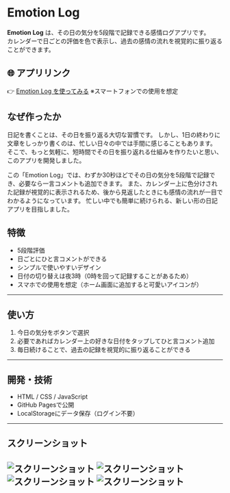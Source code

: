 # Emotion Log

**Emotion Log** は、その日の気分を5段階で記録できる感情ログアプリです。  
カレンダーで日ごとの評価を色で表示し、過去の感情の流れを視覚的に振り返ることができます。

## 🌐 アプリリンク

👉 [Emotion Log を使ってみる](https://terakooooou.github.io/Emotion-Log/)
※スマートフォンでの使用を想定

## なぜ作ったか

日記を書くことは、その日を振り返る大切な習慣です。
しかし、1日の終わりに文章をしっかり書くのは、忙しい日々の中では手間に感じることもあります。
そこで、もっと気軽に、短時間でその日を振り返れる仕組みを作りたいと思い、このアプリを開発しました。

この「Emotion Log」では、わずか30秒ほどでその日の気分を5段階で記録でき、必要なら一言コメントも追加できます。
また、カレンダー上に色分けされた記録が視覚的に表示されるため、後から見返したときにも感情の流れが一目でわかるようになっています。
忙しい中でも簡単に続けられる、新しい形の日記アプリを目指しました。

## 特徴

- 5段階評価
- 日ごとにひと言コメントができる
- シンプルで使いやすいデザイン
- 日付の切り替えは夜3時（0時を回って記録することがあるため）
- スマホでの使用を想定（ホーム画面に追加すると可愛いアイコンが）

---

## 使い方

1. 今日の気分をボタンで選択  
2. 必要であればカレンダー上の好きな日付をタップしてひと言コメント追加  
3. 毎日続けることで、過去の記録を視覚的に振り返ることができる

---

## 開発・技術

- HTML / CSS / JavaScript
- GitHub Pagesで公開
- LocalStorageにデータ保存（ログイン不要）

---

## スクリーンショット
![スクリーンショット](image/IMG_8547.png)
![スクリーンショット](image/IMG_8529.jpeg)
![スクリーンショット](image/IMG_8548.jpeg)
![スクリーンショット](image/IMG_8549.jpeg)
---


